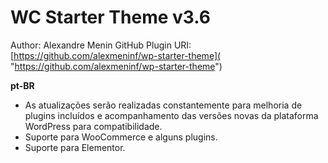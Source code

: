 # WC Starter Theme v3.6

Author: Alexandre Menin
GitHub Plugin URI: [https://github.com/alexmeninf/wp-starter-theme]( "https://github.com/alexmeninf/wp-starter-theme")

**pt-BR**

- As atualizações serão realizadas constantemente para melhoria de plugins incluídos e acompanhamento das versões novas da plataforma WordPress para compatibilidade.
- Suporte para WooCommerce e alguns plugins.
- Suporte para Elementor.